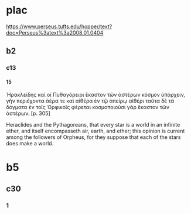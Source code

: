 
# plac
https://www.perseus.tufts.edu/hopper/text?doc=Perseus%3atext%3a2008.01.0404

## b2
### c13
#### 15

Ἡρακλείδης καὶ οἱ Πυθαγόρειοι ἕκαστον τῶν ἀστέρων κόσμον ὑπάρχειν, γῆν περιέχοντα ἀέρα τε καὶ αἰθέρα ἐν τῷ ἀπείρῳ αἰθέρι ταῦτα δὲ τὰ δόγματα ἐν τοῖς Ὀρφικοῖς φέρεται κοσμοποιοῦσι γὰρ ἕκαστον τῶν ἀστέρων. [p. 305]

Heraclides and the Pythagoreans, that every star is a world in an infinite ether, and itself encompasseth air, earth, and ether; this opinion is current among the followers of Orpheus, for they suppose that each of the stars does make a world.

# b5
## c30
### 1